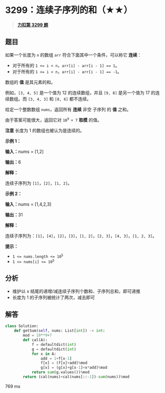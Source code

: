 # 3299：连续子序列的和（★★）


> <u>**[力扣第 3299 题](https://leetcode.cn/problems/sum-of-consecutive-subsequences/)**</u>

## 题目

<p>如果一个长度为 <code>n</code> 的数组 <code>arr</code> 符合下面其中一个条件，可以称它 <strong>连续</strong>：</p>

<ul>
<li>对于所有的 <code>1 &lt;= i &lt; n</code>，<code>arr[i] - arr[i - 1] == 1</code>。</li>
<li>对于所有的 <code>1 &lt;= i &lt; n</code>，<code>arr[i] - arr[i - 1] == -1</code>。</li>
</ul>

<p>数组的 <strong>值</strong> 是其元素的和。</p>

<p>例如，<code>[3, 4, 5]</code> 是一个值为 12 的连续数组，并且 <code>[9, 8]</code> 是另一个值为 17 的连续数组。而 <code>[3, 4, 3]</code> 和 <code>[8, 6]</code> 都不连续。</p>

<p>给定一个整数数组 <code>nums</code>，返回所有 <strong>连续</strong> 非空 <span data-keyword="subsequence-array">子序列</span> 的 <strong>值</strong> 之和。</p>

<p>由于答案可能很大，返回它对 <code>10<sup>9 </sup>+ 7</code> <strong>取模</strong> 的值。</p>

<p><strong>注意</strong> 长度为 1 的数组也被认为是连续的。</p>



<p><strong class="example">示例 1：</strong></p>

<div class="example-block">
<p><strong>输入：</strong><span class="example-io">nums = [1,2]</span></p>

<p><strong>输出：</strong><span class="example-io">6</span></p>

<p><strong>解释：</strong></p>

<p>连续子序列为 <code>[1]</code>，<code>[2]</code>，<code>[1, 2]</code>。</p>
</div>

<p><strong class="example">示例 2：</strong></p>

<div class="example-block">
<p><span class="example-io"><b>输入：</b>nums = [1,4,2,3]</span></p>

<p><span class="example-io"><b>输出：</b>31</span></p>

<p><strong>解释：</strong></p>

<p>连续子序列为：<code>[1]</code>，<code>[4]</code>，<code>[2]</code>，<code>[3]</code>，<code>[1, 2]</code>，<code>[2, 3]</code>，<code>[4, 3]</code>，<code>[1, 2, 3]</code>。</p>
</div>



<p><strong>提示：</strong></p>

<ul>
<li><code>1 &lt;= nums.length &lt;= 10<sup>5</sup></code></li>
<li><code>1 &lt;= nums[i] &lt;= 10<sup>5</sup></code></li>
</ul>




## 分析

- 维护以 x 结尾的递增/减连续子序列个数和、子序列总和，即可递推
- 长度为 1 的子序列被统计了两次，减去即可

## 解答


```python
class Solution:
    def getSum(self, nums: List[int]) -> int:
        mod = 10**9+7
        def cal(A):
            f = defaultdict(int)
            g = defaultdict(int)
            for x in A:
                add = 1+f[x-1]
                f[x] = (f[x]+add)%mod
                g[x] = (g[x]+g[x-1]+x*add)%mod
            return sum(g.values())%mod   
        return (cal(nums)+cal(nums[::-1])-sum(nums))%mod  
```
769 ms
